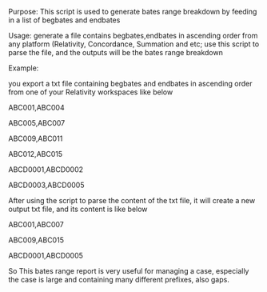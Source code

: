 Purpose: This script is used to generate bates range breakdown by feeding in a list of begbates and endbates

Usage: generate a file contains begbates,endbates in ascending order from any platform (Relativity, Concordance, Summation and etc; use this script to parse the file, and the outputs will be the bates range breakdown

Example: 

you export a txt file containing begbates and endbates in ascending order from one of your Relativity workspaces like below

ABC001,ABC004

ABC005,ABC007

ABC009,ABC011

ABC012,ABC015

ABCD0001,ABCD0002

ABCD0003,ABCD0005


After using the script to parse the content of the txt file, it will create a new output txt file, and its content is like below

ABC001,ABC007

ABC009,ABC015

ABCD0001,ABCD0005


So This bates range report is very useful for managing a case, especially the case is large and containing many different prefixes, also gaps.
